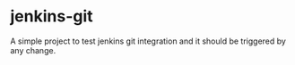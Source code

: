 # jenkins-git

A simple project to test jenkins git integration and it should be triggered by any change.
